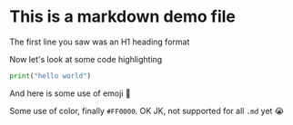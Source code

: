 # This is a markdown demo file

The first line you saw was an H1 heading format

Now let's look at some code highlighting

``` python
print("hello world")
```

And here is some use of emoji :wave: 

Some use of color, finally `#FF0000`. OK JK, not supported for all `.md` yet :sob: